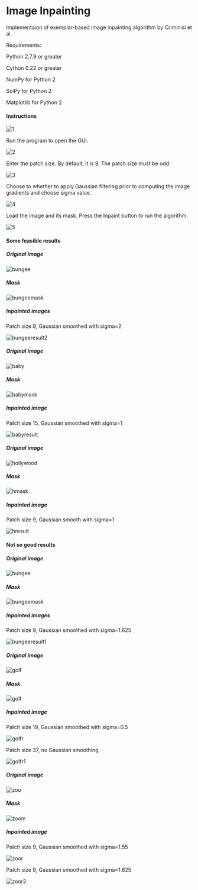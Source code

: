 # Image Inpainting

Implementaion of exemplar-based image inpainting algorithm by Criminisi et al. 

Requirements:

Python 2.7.9 or greater

Cython 0.22 or greater

NumPy for Python 2

SciPy for Python 2

Matplotlib for Python 2

#### Instructions

![1](instruction-pics/1.png)

Run the program to open the GUI.

![2](instruction-pics/2.png)

Enter the patch size. By default, it is 9. The patch size must be odd.

![3](instruction-pics/3.png)

Choose to whether to apply Gaussian filtering prior to computing the image gradients and choose sigma value.

![4](instruction-pics/4.png)

Load the image and its mask. Press the Inpaint button to run the algorithm.

![5](instruction-pics/5.png)

#### Some feasible results

##### Original image

![bungee](images/input.jpg)

##### Mask

![bungeemask](masks/input-mask.bmp)

##### Inpainted images

Patch size 9, Gaussian smoothed with sigma=2

![bungeeresult2](results/bungee_result_9_sigma2.jpg)

##### Original image

![baby](images/baby.jpg)

##### Mask

![babymask](masks/baby-mask.bmp)

##### Inpainted image

Patch size 15, Gaussian smoothed with sigma=1

![babyresult](results/baby-result-15-sigma1.jpg)

##### Original image

![hollywood](images/hollywood.jpg)

##### Mask

![hmask](masks/hollywood-mask.bmp)

##### Inpainted image

Patch size 9, Gaussian smooth with sigma=1

![hresult](results/hollywood-result-9-sigma1.jpg)

#### Not so good results

##### Original image

![bungee](images/input.jpg)

##### Mask

![bungeemask](masks/input-mask.bmp)

##### Inpainted images

Patch size 9, Gaussian smoothed with sigma=1.625

![bungeeresult1](results/bungee_result_9_sigma1.625.jpg)

##### Original image

![golf](images/golf.jpg)

##### Mask

![golf](masks/golf-mask.pgm)

##### Inpainted image

Patch size 19, Gaussian smoothed with sigma=0.5

![golfr](results/golf_result_19_sigma0.5.jpg)

Patch size 37, no Gaussian smoothing

![golfr1](results/golf_results_37_nogauss.jpg)

##### Original image

![zoo](images/zoo.jpg)

##### Mask

![zoom](masks/zoo-mask.bmp)

##### Inpainted image

Patch size 9, Gaussian smoothed with sigma=1.55

![zoor](results/zoo-result-9-sigma1.55.jpg)

Patch size 9, Gaussian smoothed with sigma=1.625

![zoor2](results/zoo-result-9-sigma1.625.jpg)

